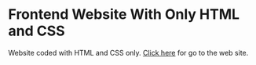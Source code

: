 <h1>Frontend Website With Only HTML and CSS</h1>
Website coded with HTML and CSS only.
<a href="https://express-coffee-ebd.netlify.app/" _target="blank">Click here</a> for go to the web site.
